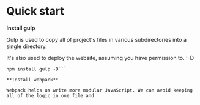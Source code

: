 # Quick start

**Install gulp**

Gulp is used to copy all of project's files in various subdirectories into a single directory.

It's also used to deploy the website, assuming you have permission to. :-D

```npm install gulp-cli -g
npm install gulp -D```

**Install webpack**

Webpack helps us write more modular JavaScript. We can avoid keeping all of the logic in one file and